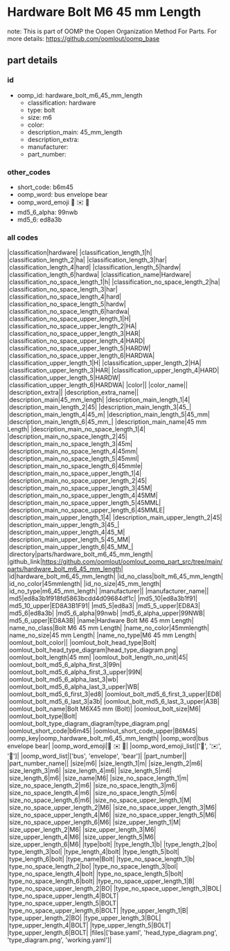 # Hardware Bolt M6 45 mm Length  

note: This is part of OOMP the Oopen Organization Method For Parts. For more details: https://github.com/oomlout/oomp_base

##  part details





### id
* oomp_id: hardware_bolt_m6_45_mm_length
  * classification: hardware
  * type: bolt
  * size: m6
  * color: 
  * description_main: 45_mm_length
  * description_extra: 
  * manufacturer: 
  * part_number: 

### other_codes
* short_code: b6m45
* oomp_word: bus envelope bear
* oomp_word_emoji :bus: :envelope: :bear:
* md5_6_alpha: 99nwb
* md5_6: ed8a3b

### all codes 
|classification|hardware|
|classification_length_1|h|
|classification_length_2|ha|
|classification_length_3|har|
|classification_length_4|hard|
|classification_length_5|hardw|
|classification_length_6|hardwa|
|classification_name|Hardware|
|classification_no_space_length_1|h|
|classification_no_space_length_2|ha|
|classification_no_space_length_3|har|
|classification_no_space_length_4|hard|
|classification_no_space_length_5|hardw|
|classification_no_space_length_6|hardwa|
|classification_no_space_upper_length_1|H|
|classification_no_space_upper_length_2|HA|
|classification_no_space_upper_length_3|HAR|
|classification_no_space_upper_length_4|HARD|
|classification_no_space_upper_length_5|HARDW|
|classification_no_space_upper_length_6|HARDWA|
|classification_upper_length_1|H|
|classification_upper_length_2|HA|
|classification_upper_length_3|HAR|
|classification_upper_length_4|HARD|
|classification_upper_length_5|HARDW|
|classification_upper_length_6|HARDWA|
|color||
|color_name||
|description_extra||
|description_extra_name||
|description_main|45_mm_length|
|description_main_length_1|4|
|description_main_length_2|45|
|description_main_length_3|45_|
|description_main_length_4|45_m|
|description_main_length_5|45_mm|
|description_main_length_6|45_mm_|
|description_main_name|45 mm Length|
|description_main_no_space_length_1|4|
|description_main_no_space_length_2|45|
|description_main_no_space_length_3|45m|
|description_main_no_space_length_4|45mm|
|description_main_no_space_length_5|45mml|
|description_main_no_space_length_6|45mmle|
|description_main_no_space_upper_length_1|4|
|description_main_no_space_upper_length_2|45|
|description_main_no_space_upper_length_3|45M|
|description_main_no_space_upper_length_4|45MM|
|description_main_no_space_upper_length_5|45MML|
|description_main_no_space_upper_length_6|45MMLE|
|description_main_upper_length_1|4|
|description_main_upper_length_2|45|
|description_main_upper_length_3|45_|
|description_main_upper_length_4|45_M|
|description_main_upper_length_5|45_MM|
|description_main_upper_length_6|45_MM_|
|directory|parts/hardware_bolt_m6_45_mm_length|
|github_link|https://github.com/oomlout/oomlout_oomp_part_src/tree/main/parts/hardware_bolt_m6_45_mm_length|
|id|hardware_bolt_m6_45_mm_length|
|id_no_class|bolt_m6_45_mm_length|
|id_no_color|45mmlength|
|id_no_size|45_mm_length|
|id_no_type|m6_45_mm_length|
|manufacturer||
|manufacturer_name||
|md5|ed8a3b1f918fd5863bcdd4d09684df1c|
|md5_10|ed8a3b1f91|
|md5_10_upper|ED8A3B1F91|
|md5_5|ed8a3|
|md5_5_upper|ED8A3|
|md5_6|ed8a3b|
|md5_6_alpha|99nwb|
|md5_6_alpha_upper|99NWB|
|md5_6_upper|ED8A3B|
|name|Hardware Bolt M6 45 mm Length|
|name_no_class|Bolt M6 45 mm Length|
|name_no_color|45mmlength|
|name_no_size|45 mm Length|
|name_no_type|M6 45 mm Length|
|oomlout_bolt_color||
|oomlout_bolt_head_type|Bolt|
|oomlout_bolt_head_type_diagram|head_type_diagram.png|
|oomlout_bolt_length|45 mm|
|oomlout_bolt_length_no_unit|45|
|oomlout_bolt_md5_6_alpha_first_3|99n|
|oomlout_bolt_md5_6_alpha_first_3_upper|99N|
|oomlout_bolt_md5_6_alpha_last_3|wb|
|oomlout_bolt_md5_6_alpha_last_3_upper|WB|
|oomlout_bolt_md5_6_first_3|ed8|
|oomlout_bolt_md5_6_first_3_upper|ED8|
|oomlout_bolt_md5_6_last_3|a3b|
|oomlout_bolt_md5_6_last_3_upper|A3B|
|oomlout_bolt_name|Bolt M6X45 mm  (Bolt)|
|oomlout_bolt_size|M6|
|oomlout_bolt_type|Bolt|
|oomlout_bolt_type_diagram_diagram|type_diagram.png|
|oomlout_short_code|b6m45|
|oomlout_short_code_upper|B6M45|
|oomp_key|oomp_hardware_bolt_m6_45_mm_length|
|oomp_word|bus envelope bear|
|oomp_word_emoji|:bus: :envelope: :bear:|
|oomp_word_emoji_list|[':bus:', ':envelope:', ':bear:']|
|oomp_word_list|['bus', 'envelope', 'bear']|
|part_number||
|part_number_name||
|size|m6|
|size_length_1|m|
|size_length_2|m6|
|size_length_3|m6|
|size_length_4|m6|
|size_length_5|m6|
|size_length_6|m6|
|size_name|M6|
|size_no_space_length_1|m|
|size_no_space_length_2|m6|
|size_no_space_length_3|m6|
|size_no_space_length_4|m6|
|size_no_space_length_5|m6|
|size_no_space_length_6|m6|
|size_no_space_upper_length_1|M|
|size_no_space_upper_length_2|M6|
|size_no_space_upper_length_3|M6|
|size_no_space_upper_length_4|M6|
|size_no_space_upper_length_5|M6|
|size_no_space_upper_length_6|M6|
|size_upper_length_1|M|
|size_upper_length_2|M6|
|size_upper_length_3|M6|
|size_upper_length_4|M6|
|size_upper_length_5|M6|
|size_upper_length_6|M6|
|type|bolt|
|type_length_1|b|
|type_length_2|bo|
|type_length_3|bol|
|type_length_4|bolt|
|type_length_5|bolt|
|type_length_6|bolt|
|type_name|Bolt|
|type_no_space_length_1|b|
|type_no_space_length_2|bo|
|type_no_space_length_3|bol|
|type_no_space_length_4|bolt|
|type_no_space_length_5|bolt|
|type_no_space_length_6|bolt|
|type_no_space_upper_length_1|B|
|type_no_space_upper_length_2|BO|
|type_no_space_upper_length_3|BOL|
|type_no_space_upper_length_4|BOLT|
|type_no_space_upper_length_5|BOLT|
|type_no_space_upper_length_6|BOLT|
|type_upper_length_1|B|
|type_upper_length_2|BO|
|type_upper_length_3|BOL|
|type_upper_length_4|BOLT|
|type_upper_length_5|BOLT|
|type_upper_length_6|BOLT|
|files|['base.yaml', 'head_type_diagram.png', 'type_diagram.png', 'working.yaml']|
